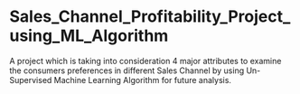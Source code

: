 # Sales_Channel_Profitability_Project_using_ML_Algorithm
A project which is taking into consideration 4 major attributes to examine the consumers preferences in different Sales Channel by using Un-Supervised Machine Learning Algorithm for future analysis. 
